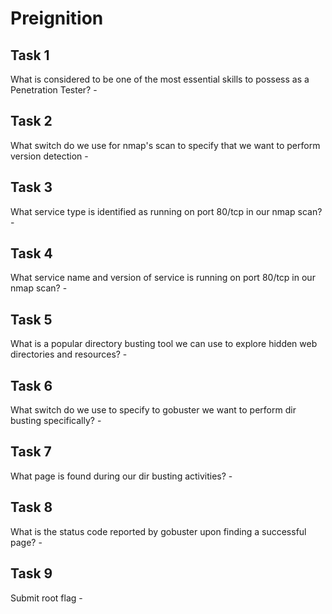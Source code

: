 # Preignition

## Task 1

What is considered to be one of the most essential skills to possess as a Penetration Tester? -&#x20;

## Task 2

What switch do we use for nmap's scan to specify that we want to perform version detection -&#x20;

## Task 3

What service type is identified as running on port 80/tcp in our nmap scan? -&#x20;

## Task 4

What service name and version of service is running on port 80/tcp in our nmap scan? -&#x20;

## Task 5

What is a popular directory busting tool we can use to explore hidden web directories and resources? -&#x20;

## Task 6

What switch do we use to specify to gobuster we want to perform dir busting specifically? -&#x20;

## Task 7

What page is found during our dir busting activities? -&#x20;

## Task 8

What is the status code reported by gobuster upon finding a successful page? -&#x20;

## Task 9

Submit root flag -&#x20;

